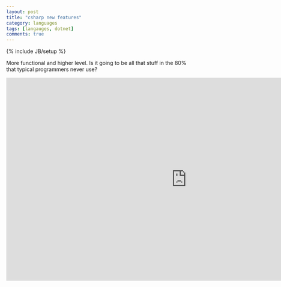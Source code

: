 ```yaml
---
layout: post
title: "csharp new features"
category: languages
tags: [langauges, dotnet]
comments: true
---
```

{% include JB/setup %}

More functional and higher level.  Is it going to be all that stuff in the 80% that typical programmers never use?
  
<iframe src="https://channel9.msdn.com/Events/Connect/2016/105/player" width="960" height="540" allowFullScreen frameBorder="0"></iframe>
